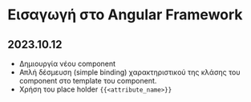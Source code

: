 # Εισαγωγή στο Angular Framework

## 2023.10.12 

- Δημιουργία νέου component
- Απλή δέσμευση (simple binding) χαρακτηριστικού της κλάσης του component στο template του component.
- Χρήση του place holder `{{<attribute_name>}}`